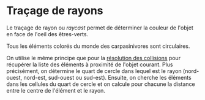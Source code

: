 # Traçage de rayons

Le traçage de rayon ou *raycast* permet de déterminer la couleur de
l'objet en face de l'oeil des êtres-verts.

Tous les éléments colorés du monde des carpasinivores sont
circulaires.

On utilise le même principe que pour la
[résolution des collisions](collisions.md) pour récupérer la liste des
éléments à proximité de l'objet courant. Plus précisément, on
détermine le quart de cercle dans lequel est le rayon (nord-ouest,
nord-est, sud-ouest ou sud-est). Ensuite, on cherche les éléments dans
les cellules du quart de cercle et on calcule pour chacune la distance
entre le centre de l'élément et le rayon.
